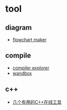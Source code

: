 # tool

## diagram

- [flowchart maker](https://app.diagrams.net/)

## compile

- [compiler explorer](https://godbolt.org/)
- [wandbox](https://wandbox.org/)

## c++

- [几个有用的C++在线工具](https://zhuanlan.zhihu.com/p/264573010)